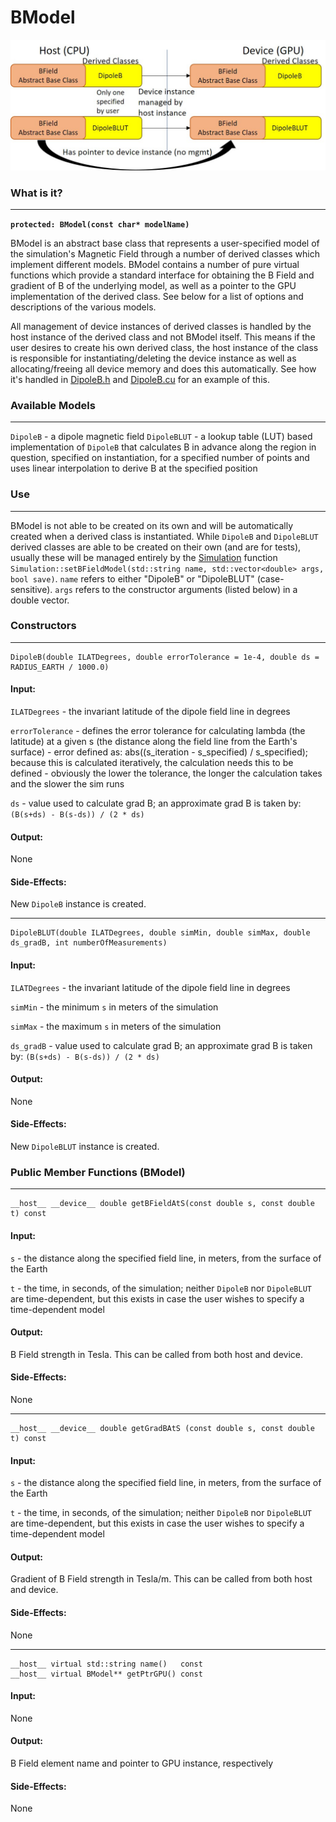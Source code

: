# BModel


![BModel Ownership Model](./Ownership.jpg)


### What is it?
---
**`protected:
    BModel(const char* modelName)`**

BModel is an abstract base class that represents a user-specified model of the simulation's Magnetic Field through a number of derived classes which implement different models.  BModel contains a number of pure virtual functions which provide a standard interface for obtaining the B Field and gradient of B of the underlying model, as well as a pointer to the GPU implementation of the derived class.  See below for a list of options and descriptions of the various models.

All management of device instances of derived classes is handled by the host instance of the derived class and not BModel itself.  This means if the user desires to create his own derived class, the host instance of the class is responsible for instantiating/deleting the device instance as well as allocating/freeing all device memory and does this automatically.  See how it's handled in [DipoleB.h](./../../include/BModel/DipoleB.h) and [DipoleB.cu](./../../src/BModel/DipoleB.cu) for an example of this.


### Available Models
---
`DipoleB` - a dipole magnetic field
`DipoleBLUT` - a lookup table (LUT) based implementation of `DipoleB` that calculates B in advance along the region in question, specified on instantiation, for a specified number of points and uses linear interpolation to derive B at the specified position


### Use
---
BModel is not able to be created on its own and will be automatically created when a derived class is instantiated.  While `DipoleB` and `DipoleBLUT` derived classes are able to be created on their own (and are for tests), usually these will be managed entirely by the [Simulation](./../Simulation/README.md) function `Simulation::setBFieldModel(std::string name, std::vector<double> args, bool save)`.  `name` refers to either "DipoleB" or "DipoleBLUT" (case-sensitive).  `args` refers to the constructor arguments (listed below) in a double vector.


### Constructors
---
```
DipoleB(double ILATDegrees, double errorTolerance = 1e-4, double ds = RADIUS_EARTH / 1000.0)
```
#### Input:
`ILATDegrees` - the invariant latitude of the dipole field line in degrees

`errorTolerance` - defines the error tolerance for calculating lambda (the latitude) at a given s (the distance along the field line from the Earth's surface) - error defined as: abs((s_iteration - s_specified) / s_specified); because this is calculated iteratively, the calculation needs this to be defined - obviously the lower the tolerance, the longer the calculation takes and the slower the sim runs

`ds` - value used to calculate grad B; an approximate grad B is taken by: `(B(s+ds) - B(s-ds)) / (2 * ds)`


#### Output:
None


#### Side-Effects:
New `DipoleB` instance is created.


---
```
DipoleBLUT(double ILATDegrees, double simMin, double simMax, double ds_gradB, int numberOfMeasurements)
```
#### Input:
`ILATDegrees` - the invariant latitude of the dipole field line in degrees

`simMin` - the minimum `s` in meters of the simulation

`simMax` - the maximum `s` in meters of the simulation

`ds_gradB` - value used to calculate grad B; an approximate grad B is taken by: `(B(s+ds) - B(s-ds)) / (2 * ds)`


#### Output:
None


#### Side-Effects:
New `DipoleBLUT` instance is created.


### Public Member Functions (BModel)
---
```
__host__ __device__ double getBFieldAtS(const double s, const double t) const
```
#### Input:
`s` - the distance along the specified field line, in meters, from the surface of the Earth

`t` - the time, in seconds, of the simulation; neither `DipoleB` nor `DipoleBLUT` are time-dependent, but this exists in case the user wishes to specify a time-dependent model


#### Output:
B Field strength in Tesla.  This can be called from both host and device.


#### Side-Effects:
None


---
```
__host__ __device__ double getGradBAtS (const double s, const double t) const
```
#### Input:
`s` - the distance along the specified field line, in meters, from the surface of the Earth

`t` - the time, in seconds, of the simulation; neither `DipoleB` nor `DipoleBLUT` are time-dependent, but this exists in case the user wishes to specify a time-dependent model


#### Output:
Gradient of B Field strength in Tesla/m.  This can be called from both host and device.


#### Side-Effects:
None


---
```
__host__ virtual std::string name()   const
__host__ virtual BModel** getPtrGPU() const
```
#### Input:
None


#### Output:
B Field element name and pointer to GPU instance, respectively


#### Side-Effects:
None